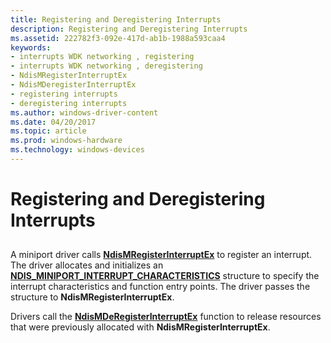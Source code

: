 ```yaml
---
title: Registering and Deregistering Interrupts
description: Registering and Deregistering Interrupts
ms.assetid: 222782f3-092e-417d-ab1b-1988a593caa4
keywords:
- interrupts WDK networking , registering
- interrupts WDK networking , deregistering
- NdisMRegisterInterruptEx
- NdisMDeregisterInterruptEx
- registering interrupts
- deregistering interrupts
ms.author: windows-driver-content
ms.date: 04/20/2017
ms.topic: article
ms.prod: windows-hardware
ms.technology: windows-devices
---
```


# Registering and Deregistering Interrupts


## <a href="" id="ddk-registering-and-deregistering-interrupts-ng"></a>


A miniport driver calls [**NdisMRegisterInterruptEx**](https://msdn.microsoft.com/library/windows/hardware/ff563649) to register an interrupt. The driver allocates and initializes an [**NDIS\_MINIPORT\_INTERRUPT\_CHARACTERISTICS**](https://msdn.microsoft.com/library/windows/hardware/ff566465) structure to specify the interrupt characteristics and function entry points. The driver passes the structure to **NdisMRegisterInterruptEx**.

Drivers call the [**NdisMDeRegisterInterruptEx**](https://msdn.microsoft.com/library/windows/hardware/ff563575) function to release resources that were previously allocated with **NdisMRegisterInterruptEx**.

 

 






